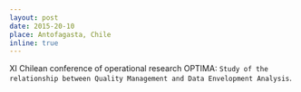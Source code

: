 ```yaml
---
layout: post
date: 2015-20-10
place: Antofagasta, Chile
inline: true
---
```


XI Chilean conference of operational research OPTIMA: `Study of the relationship between Quality Management and Data Envelopment Analysis`.
